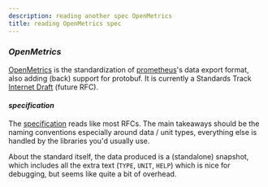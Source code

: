 ```yaml
---
description: reading another spec OpenMetrics
title: reading OpenMetrics spec
---
```


### _OpenMetrics_

[OpenMetrics](https://openmetrics.io/)
is the standardization of [prometheus](https://prometheus.io/)'s
data export format, also adding (back) support for protobuf.
It is currently a Standards Track
[Internet Draft](https://datatracker.ietf.org/doc/draft-richih-opsawg-openmetrics/)
(future RFC).

#### _specification_

The [specification](https://github.com/OpenObservability/OpenMetrics/blob/master/specification/OpenMetrics.md)
reads like most RFCs.
The main takeaways should be the naming conventions
especially around data / unit types,
everything else is handled by the libraries you'd usually use.

About the standard itself,
the data produced is a (standalone) snapshot,
which includes all the extra text (`TYPE`, `UNIT`, `HELP`)
which is nice for debugging,
but seems like quite a bit of overhead.
